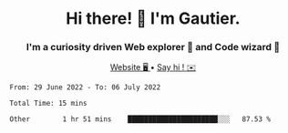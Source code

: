 <h1 align="center">Hi there! 👋 I'm Gautier.</h1>
<h3 align="center">I'm a curiosity driven Web explorer 🚀 and Code wizard 🧙</h3>

<p align="center">
  <a href="http://xisabla.pro">Website 🖥️ </a> •
  <a href="mailto:xisabla.dev@gmail.com">Say hi ! ✉️</a>
</p>

<!--START_SECTION:waka-->

```text
From: 29 June 2022 - To: 06 July 2022

Total Time: 15 mins

Other        1 hr 51 mins    ██████████████████████░░░   87.53 %
```

<!--END_SECTION:waka-->
